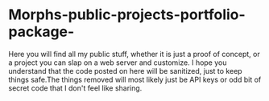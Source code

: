 # Morphs-public-projects-portfolio-package-
Here you will find all my public stuff, whether it is just a proof of concept, or a project you can slap on a web server and customize. I hope you understand that the code posted on here will be sanitized, just to keep things safe.The things removed will most likely just be API keys or odd bit of secret code that I don't feel like sharing.
